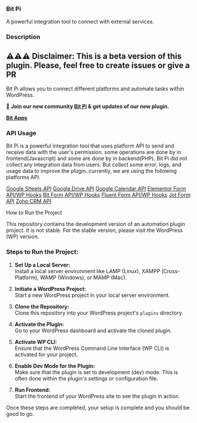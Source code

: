 ### Bit Pi

A powerful integration tool to connect with external services.

### Description

## ⚠️⚠️⚠️ Disclaimer: This is a beta version of this plugin. Please, feel free to create issues or give a PR ##

Bit Pi allows you to connect different platforms and automate tasks within WordPress.


📢 **Join our new community [Bit Pi](https://www.facebook.com/groups/bitapps) & get updates of our new plugin.**


**[Bit Apps](https://www.bitapps.pro/)**

### API Usage

Bit Pi is a powerful integration tool that uses platform API to send and receive data with the user's permission.
some operations are done by in frontend(Javascript) and some are done by in backend(PHP). Bit Pi did not collect any integration data from users.
But collect some error, logs, and usage data to improve the plugin.
currently, we are using the following platforms API.

[Google Sheets API](https://www.google.com/sheets/about/)
[Google Drive API](https://www.google.com/drive/)
[Google Calendar API](https://workspace.google.com/products/calendar/)
[Elementor Form API/WP Hooks](https://elementor.com/features/form-builder/)
[Bit Form API/WP Hooks](https://bitapps.pro/bit-form/)
[Fluent Form API/WP Hooks](https://fluentforms.com/)
[Jot Form API](https://fluentforms.com/)
[Zoho CRM API](https://www.zoho.com/crm/)


How to Run the Project

This repository contains the development version of an automation plugin project. It is not stable. For the stable version, please visit the WordPress (WP) version.

### Steps to Run the Project:

1. **Set Up a Local Server:**  
   Install a local server environment like LAMP (Linux), XAMPP (Cross-Platform), WAMP (Windows), or MAMP (Mac).

2. **Initiate a WordPress Project:**  
   Start a new WordPress project in your local server environment.

3. **Clone the Repository:**  
   Clone this repository into your WordPress project's `plugins` directory.

4. **Activate the Plugin:**  
   Go to your WordPress dashboard and activate the cloned plugin.

5. **Activate WP CLI:**  
   Ensure that the WordPress Command Line Interface (WP CLI) is activated for your project.

6. **Enable Dev Mode for the Plugin:**  
   Make sure that the plugin is set to development (dev) mode. This is often done within the plugin's settings or configuration file.

7. **Run Frontend:**  
   Start the frontend of your WordPress site to see the plugin in action.

Once these steps are completed, your setup is complete and you should be good to go.

